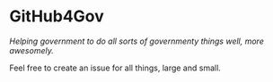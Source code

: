 # GitHub4Gov

*Helping government to do all sorts of governmenty things well, more awesomely.*

Feel free to create an issue for all things, large and small.